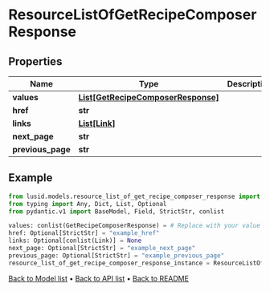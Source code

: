 # ResourceListOfGetRecipeComposerResponse

## Properties
Name | Type | Description | Notes
------------ | ------------- | ------------- | -------------
**values** | [**List[GetRecipeComposerResponse]**](GetRecipeComposerResponse.md) |  | 
**href** | **str** |  | [optional] 
**links** | [**List[Link]**](Link.md) |  | [optional] 
**next_page** | **str** |  | [optional] 
**previous_page** | **str** |  | [optional] 
## Example

```python
from lusid.models.resource_list_of_get_recipe_composer_response import ResourceListOfGetRecipeComposerResponse
from typing import Any, Dict, List, Optional
from pydantic.v1 import BaseModel, Field, StrictStr, conlist

values: conlist(GetRecipeComposerResponse) = # Replace with your value
href: Optional[StrictStr] = "example_href"
links: Optional[conlist(Link)] = None
next_page: Optional[StrictStr] = "example_next_page"
previous_page: Optional[StrictStr] = "example_previous_page"
resource_list_of_get_recipe_composer_response_instance = ResourceListOfGetRecipeComposerResponse(values=values, href=href, links=links, next_page=next_page, previous_page=previous_page)

```

[Back to Model list](../README.md#documentation-for-models) &#8226; [Back to API list](../README.md#documentation-for-api-endpoints) &#8226; [Back to README](../README.md)

